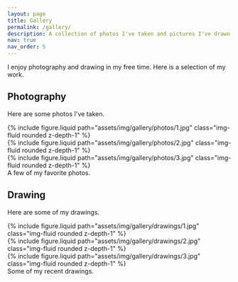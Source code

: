 ```yaml
---
layout: page
title: Gallery
permalink: /gallery/
description: A collection of photos I've taken and pictures I've drawn.
nav: true
nav_order: 5
---
```


I enjoy photography and drawing in my free time. Here is a selection of my work.

## Photography

Here are some photos I've taken.

<div class="row mt-3">
    <div class="col-sm-4 mt-3 mt-md-0">
        {% include figure.liquid path="assets/img/gallery/photos/1.jpg" class="img-fluid rounded z-depth-1" %}
    </div>
    <div class="col-sm-4 mt-3 mt-md-0">
        {% include figure.liquid path="assets/img/gallery/photos/2.jpg" class="img-fluid rounded z-depth-1" %}
    </div>
    <div class="col-sm-4 mt-3 mt-md-0">
        {% include figure.liquid path="assets/img/gallery/photos/3.jpg" class="img-fluid rounded z-depth-1" %}
    </div>
</div>
<div class="caption">
    A few of my favorite photos.
</div>

## Drawing

Here are some of my drawings.

<div class="row mt-3">
    <div class="col-sm-4 mt-3 mt-md-0">
        {% include figure.liquid path="assets/img/gallery/drawings/1.jpg" class="img-fluid rounded z-depth-1" %}
    </div>
    <div class="col-sm-4 mt-3 mt-md-0">
        {% include figure.liquid path="assets/img/gallery/drawings/2.jpg" class="img-fluid rounded z-depth-1" %}
    </div>
    <div class="col-sm-4 mt-3 mt-md-0">
        {% include figure.liquid path="assets/img/gallery/drawings/3.jpg" class="img-fluid rounded z-depth-1" %}
    </div>
</div>
<div class="caption">
    Some of my recent drawings.
</div>
